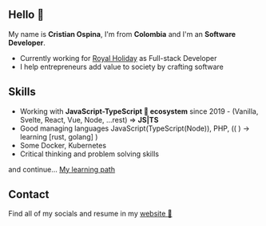 ## Hello 👋

My name is **Cristian Ospina**, I'm from **Colombia** and I'm an **Software Developer**.

- Currently working for [Royal Holiday](https://royal-holiday.com/) as Full-stack Developer
- I help entrepreneurs add value to society by crafting software

## Skills

- Working with **JavaScript-TypeScript 🤎 ecosystem** since 2019 - (Vanilla, Svelte, React, Vue, Node, ...rest) => **JS|TS**
- Good managing languages JavaScript(TypeScript(Node)), PHP, (( ) -> learning [rust, golang] )
- Some Docker, Kubernetes
- Critical thinking and problem solving skills

and continue... [My learning path](https://platzi.com/p/CrisOspina)

## Contact

Find all of my socials and resume in my [website 🚀](https://www.cristianospina.dev)
